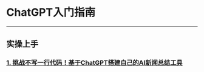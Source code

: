 # ChatGPT入门指南

----

## 实操上手

### [1. 挑战不写一行代码！基于ChatGPT搭建自己的AI新闻总结工具](./实操上手/挑战不写一行代码！基于ChatGPT搭建自己的AI新闻总结工具/)